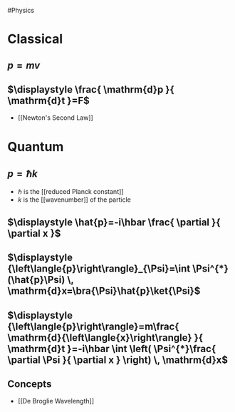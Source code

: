 #Physics
# Classical
## $\displaystyle p=mv$
## $\displaystyle \frac{ \mathrm{d}p }{ \mathrm{d}t }=F$
* [[Newton's Second Law]]
# Quantum
## $\displaystyle p=\hbar k$
* $\displaystyle \hbar$ is the [[reduced Planck constant]]
* $\displaystyle k$ is the [[wavenumber]] of the particle
## $\displaystyle \hat{p}=-i\hbar \frac{ \partial  }{ \partial x }$
## $\displaystyle {\left\langle{p}\right\rangle}_{\Psi}=\int \Psi^{*}(\hat{p}\Psi) \, \mathrm{d}x=\bra{\Psi}\hat{p}\ket{\Psi}$
## $\displaystyle {\left\langle{p}\right\rangle}=m\frac{ \mathrm{d}{\left\langle{x}\right\rangle} }{ \mathrm{d}t }=-i\hbar \int \left( \Psi^{*}\frac{ \partial \Psi }{ \partial x } \right) \, \mathrm{d}x$
## Concepts
* [[De Broglie Wavelength]]